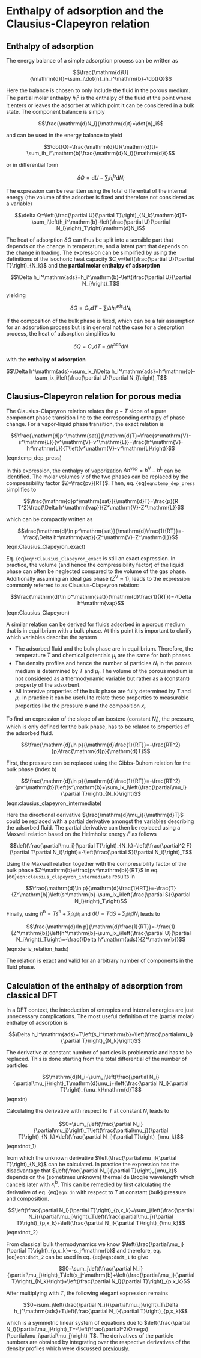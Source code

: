 # Enthalpy of adsorption and the Clausius-Clapeyron relation

## Enthalpy of adsorption
The energy balance of a simple adsorption process can be written as

$$\frac{\mathrm{d}U}{\mathrm{d}t}=\sum_i\dot{n}_ih_i^\mathrm{b}+\dot{Q}$$

Here the balance is chosen to only include the fluid in the porous medium. The partial molar enthalpy $h_i^\mathrm{b}$ is the enthalpy of the fluid at the point where it enters or leaves the adsorber at which point it can be considered in a bulk state. The component balance is simply

$$\frac{\mathrm{d}N_i}{\mathrm{d}t}=\dot{n}_i$$

and can be used in the energy balance to yield

$$\dot{Q}=\frac{\mathrm{d}U}{\mathrm{d}t}-\sum_ih_i^\mathrm{b}\frac{\mathrm{d}N_i}{\mathrm{d}t}$$

or in differential form

$$\delta Q=\mathrm{d}U-\sum_ih_i^\mathrm{b}\mathrm{d}N_i$$

The expression can be rewritten using the total differential of the internal energy (the volume of the adsorber is fixed and therefore not considered as a variable)

$$\delta Q=\left(\frac{\partial U}{\partial T}\right)_{N_k}\mathrm{d}T-\sum_i\left(h_i^\mathrm{b}-\left(\frac{\partial U}{\partial N_i}\right)_T\right)\mathrm{d}N_i$$

The heat of adsorption $\delta Q$ can thus be split into a sensible part that depends on the change in temperature, and a latent part that depends on the change in loading. The expression can be simplified by using the definitions of the isochoric heat capacity $C_v=\left(\frac{\partial U}{\partial T}\right)_{N_k}$ and the **partial molar enthalpy of adsorption**

$$\Delta h_i^\mathrm{ads}=h_i^\mathrm{b}-\left(\frac{\partial U}{\partial N_i}\right)_T$$

yielding

$$\delta Q=C_v\mathrm{d}T-\sum_i\Delta h_i^\mathrm{ads}\mathrm{d}N_i$$

If the composition of the bulk phase is fixed, which can be a fair assumption for an adsorption process but is in general not the case for a desorption process, the heat of adsorption simplifies to

$$\delta Q=C_v\mathrm{d}T-\Delta h^\mathrm{ads}\mathrm{d}N$$

with the **enthalpy of adsorption**

$$\Delta h^\mathrm{ads}=\sum_ix_i\Delta h_i^\mathrm{ads}=h^\mathrm{b}-\sum_ix_i\left(\frac{\partial U}{\partial N_i}\right)_T$$

## Clausius-Clapeyron relation for porous media
The Clausius-Clapeyron relation relates the $p-T$ slope of a pure component phase transition line to the corresponding enthalpy of phase change. For a vapor-liquid phase transition, the exact relation is

$$\frac{\mathrm{d}p^\mathrm{sat}}{\mathrm{d}T}=\frac{s^\mathrm{V}-s^\mathrm{L}}{v^\mathrm{V}-v^\mathrm{L}}=\frac{h^\mathrm{V}-h^\mathrm{L}}{T\left(v^\mathrm{V}-v^\mathrm{L}\right)}$$ (eqn:temp_dep_press)

In this expression, the enthalpy of vaporization $\Delta h^\mathrm{vap}=h^\mathrm{V}-h^\mathrm{L}$ can be identified. The molar volumes $v$ of the two phases can be replaced by the compressibility factor $Z=\frac{pv}{RT}$. Then, eq. {eq}`eqn:temp_dep_press` simplifies to

$$\frac{\mathrm{d}p^\mathrm{sat}}{\mathrm{d}T}=\frac{p}{R T^2}\frac{\Delta h^\mathrm{vap}}{Z^\mathrm{V}-Z^\mathrm{L}}$$

which can be compactly written as

$$\frac{\mathrm{d}\ln p^\mathrm{sat}}{\mathrm{d}\frac{1}{RT}}=-\frac{\Delta h^\mathrm{vap}}{Z^\mathrm{V}-Z^\mathrm{L}}$$ (eqn:Clausius_Clapeyron_exact)

Eq. {eq}`eqn:Clausius_Clapeyron_exact` is still an exact expression. In practice, the volume (and hence the compressibility factor) of the liquid phase can often be neglected compared to the volume of the gas phase. Additionally assuming an ideal gas phase ($Z^\mathrm{V}\approx1$), leads to the expression commonly referred to as Clausius-Clapeyron relation:

$$\frac{\mathrm{d}\ln p^\mathrm{sat}}{\mathrm{d}\frac{1}{RT}}=-\Delta h^\mathrm{vap}$$ (eqn:Clausius_Clapeyron)


A similar relation can be derived for fluids adsorbed in a porous medium that is in equilibrium with a bulk phase. At this point it is important to clarify which variables describe the system
- The adsorbed fluid and the bulk phase are in equilibrium. Therefore, the temperature $T$ and chemical potentials $\mu_i$ are the same for both phases.
- The density profiles and hence the number of particles $N_i$ in the porous medium is determined by $T$ and $\mu_i$. The volume of the porous medium is not considered as a thermodynamic variable but rather as a (constant) property of the adsorbent.
- All intensive properties of the bulk phase are fully determined by $T$ and $\mu_i$. In practice it can be useful to relate these properties to measurable properties like the pressure $p$ and the composition $x_i$.

To find an expression of the slope of an isostere (constant $N_i$), the pressure, which is only defined for the bulk phase, has to be related to properties of the adsorbed fluid.

$$\frac{\mathrm{d}\ln p}{\mathrm{d}\frac{1}{RT}}=-\frac{RT^2}{p}\frac{\mathrm{d}p}{\mathrm{d}T}$$

First, the pressure can be replaced using the Gibbs-Duhem relation for the bulk phase (index $\mathrm{b}$)

$$\frac{\mathrm{d}\ln p}{\mathrm{d}\frac{1}{RT}}=-\frac{RT^2}{pv^\mathrm{b}}\left(s^\mathrm{b}+\sum_ix_i\left(\frac{\partial\mu_i}{\partial T}\right)_{N_k}\right)$$ (eqn:clausius_clapeyron_intermediate)

Here the directional derivative $\frac{\mathrm{d}\mu_i}{\mathrm{d}T}$ could be replaced with a partial derivative amongst the variables describing the adsorbed fluid. The partial derivative can then be replaced using a Maxwell relation based on the Helmholtz energy $F$ as follows

$$\left(\frac{\partial\mu_i}{\partial T}\right)_{N_k}=\left(\frac{\partial^2 F}{\partial T\partial N_i}\right)=-\left(\frac{\partial S}{\partial N_i}\right)_T$$

Using the Maxwell relation together with the compressibility factor of the bulk phase $Z^\mathrm{b}=\frac{pv^\mathrm{b}}{RT}$ in eq. {eq}`eqn:clausius_clapeyron_intermediate` results in

$$\frac{\mathrm{d}\ln p}{\mathrm{d}\frac{1}{RT}}=-\frac{T}{Z^\mathrm{b}}\left(s^\mathrm{b}-\sum_ix_i\left(\frac{\partial S}{\partial N_i}\right)_T\right)$$

Finally, using $h^\mathrm{b}=Ts^\mathrm{b}+\sum_ix_i\mu_i$ and $\mathrm{d}U=T\mathrm{d}S+\sum_i\mu_i\mathrm{d}N_i$ leads to

$$\frac{\mathrm{d}\ln p}{\mathrm{d}\frac{1}{RT}}=-\frac{1}{Z^\mathrm{b}}\left(h^\mathrm{b}-\sum_ix_i\left(\frac{\partial U}{\partial N_i}\right)_T\right)=-\frac{\Delta h^\mathrm{ads}}{Z^\mathrm{b}}$$ (eqn:deriv_relation_hads)

The relation is exact and valid for an arbitrary number of components in the fluid phase. 


## Calculation of the enthalpy of adsorption from classical DFT
In a DFT context, the introduction of entropies and internal energies are just unnecessary complications. The most useful definition of the (partial molar) enthalpy of adsorption is

$$\Delta h_i^\mathrm{ads}=T\left(s_i^\mathrm{b}+\left(\frac{\partial\mu_i}{\partial T}\right)_{N_k}\right)$$

The derivative at constant number of particles is problematic and has to be replaced. This is done starting from the total differential of the number of particles

$$\mathrm{d}N_i=\sum_j\left(\frac{\partial N_i}{\partial\mu_j}\right)_T\mathrm{d}\mu_j+\left(\frac{\partial N_i}{\partial T}\right)_{\mu_k}\mathrm{d}T$$ (eqn:dn)

Calculating the derivative with respect to $T$ at constant $N_i$ leads to

$$0=\sum_j\left(\frac{\partial N_i}{\partial\mu_j}\right)_T\left(\frac{\partial\mu_j}{\partial T}\right)_{N_k}+\left(\frac{\partial N_i}{\partial T}\right)_{\mu_k}$$ (eqn:dndt_1)

from which the unknown derivative $\left(\frac{\partial\mu_i}{\partial T}\right)_{N_k}$ can be calculated. In practice the expression has the disadvantage that $\left(\frac{\partial N_i}{\partial T}\right)_{\mu_k}$ depends on the (sometimes unknown) thermal de Broglie wavelength which cancels later with $s_i^\mathrm{b}$. This can be remedied by first calculating the derivative of eq. {eq}`eqn:dn` with respect to $T$ at constant (bulk) pressure and composition.

$$\left(\frac{\partial N_i}{\partial T}\right)_{p,x_k}=\sum_j\left(\frac{\partial N_i}{\partial\mu_j}\right)_T\left(\frac{\partial\mu_j}{\partial T}\right)_{p,x_k}+\left(\frac{\partial N_i}{\partial T}\right)_{\mu_k}$$ (eqn:dndt_2)

From classical bulk thermodynamics we know $\left(\frac{\partial\mu_j}{\partial T}\right)_{p,x_k}=-s_j^\mathrm{b}$ and therefore, eq. {eq}`eqn:dndt_2` can be used in eq. {eq}`eqn:dndt_1` to give

$$0=\sum_j\left(\frac{\partial N_i}{\partial\mu_j}\right)_T\left(s_j^\mathrm{b}+\left(\frac{\partial\mu_j}{\partial T}\right)_{N_k}\right)+\left(\frac{\partial N_i}{\partial T}\right)_{p,x_k}$$

After multiplying with $T$, the following elegant expression remains

$$0=\sum_j\left(\frac{\partial N_i}{\partial\mu_j}\right)_T\Delta h_j^\mathrm{ads}+T\left(\frac{\partial N_i}{\partial T}\right)_{p,x_k}$$

which is a symmetric linear system of equations due to $\left(\frac{\partial N_i}{\partial\mu_j}\right)_T=-\left(\frac{\partial^2\Omega}{\partial\mu_i\partial\mu_j}\right)_T$. The derivatives of the particle numbers are obtained by integrating over the respective derivatives of the density profiles which were discussed [previously](derivatives.md).